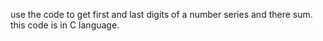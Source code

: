 use the code to get first and last digits of a number series and there sum. this code is in C language.

